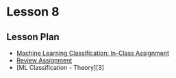# Lesson 8

## Lesson Plan

- [Machine Learning Classification: In-Class Assignment][1]
- [Review Assignment][2]
- [ML Classification - Theory][3]



[1]: ../notebooks/kobe.ipynb
[2]: ../notebooks/kobe.ipynb
[4]: ../notebooks/logistic-regression.ipynb
